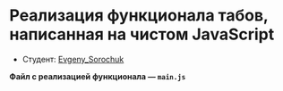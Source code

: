 # Реализация функционала табов, написанная на чистом JavaScript

* Студент: [Evgeny_Sorochuk](https://vk.com/id161031828)

**Файл с реализацией функционала — `main.js`**
